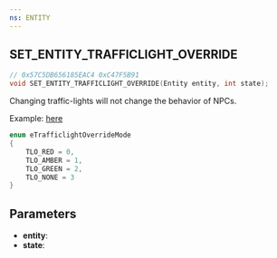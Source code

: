 ```yaml
---
ns: ENTITY
---
```

## SET_ENTITY_TRAFFICLIGHT_OVERRIDE

```c
// 0x57C5DB656185EAC4 0xC47F5B91
void SET_ENTITY_TRAFFICLIGHT_OVERRIDE(Entity entity, int state);
```

Changing traffic-lights will not change the behavior of NPCs.

Example: [here](https://www.gtaforums.com/topic/830463-help-with-turning-lights-green-and-causing-peds-to-crash-into-each-other/#entry1068211340)

```c
enum eTrafficlightOverrideMode
{
    TLO_RED = 0,
    TLO_AMBER = 1,
    TLO_GREEN = 2,
    TLO_NONE = 3
}
```

## Parameters
* **entity**: 
* **state**: 

